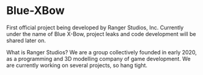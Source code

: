 # Blue-XBow
First official project being developed by Ranger Studios, Inc. Currently under the name of Blue X-Bow, project leaks and code development will be shared later on. 

What is Ranger Studios?
We are a group collectively founded in early 2020, as a programming and 3D modelling company of game development. We are currently working on several projects, so hang tight.
